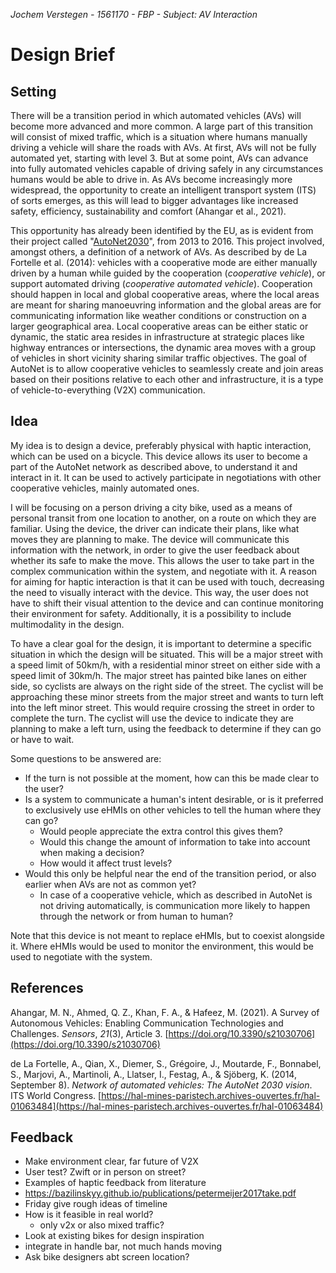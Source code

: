 *Jochem Verstegen - 1561170 - FBP - Subject: AV Interaction*
# Design Brief
## Setting
There will be a transition period in which automated vehicles (AVs) will become more advanced and more common. A large part of this transition will consist of mixed traffic, which is a situation where humans manually driving a vehicle will share the roads with AVs. At first, AVs will not be fully automated yet, starting with level 3. But at some point, AVs can advance into fully automated vehicles capable of driving safely in any circumstances humans would be able to drive in. As AVs become increasingly more widespread, the opportunity to create an intelligent transport system (ITS) of sorts emerges, as this will lead to bigger advantages like increased safety, efficiency, sustainability and comfort (Ahangar et al., 2021).

This opportunity has already been identified by the EU, as is evident from their project called "[AutoNet2030](https://cordis.europa.eu/project/id/610542)", from 2013 to 2016. This project involved, amongst others, a definition of a network of AVs. As described by de La Fortelle et al. (2014): vehicles with a cooperative mode are either manually driven by a human while guided by the cooperation (*cooperative vehicle*), or support automated driving (*cooperative automated vehicle*). Cooperation should happen in local and global cooperative areas, where the local areas are meant for sharing manoeuvring information and the global areas are for communicating information like weather conditions or construction on a larger geographical area. Local cooperative areas can be either static or dynamic, the static area resides in infrastructure at strategic places like highway entrances or intersections, the dynamic area moves with a group of vehicles in short vicinity sharing similar traffic objectives. The goal of AutoNet is to allow cooperative vehicles to seamlessly create and join areas based on their positions relative to each other and infrastructure, it is a type of vehicle-to-everything (V2X) communication.

## Idea
My idea is to design a device, preferably physical with haptic interaction, which can be used on a bicycle. This device allows its user to become a part of the AutoNet network as described above, to understand it and interact in it. It can be used to actively participate in negotiations with other cooperative vehicles, mainly automated ones.

I will be focusing on a person driving a city bike, used as a means of personal transit from one location to another, on a route on which they are familiar. Using the device, the driver can indicate their plans, like what moves they are planning to make. The device will communicate this information with the network, in order to give the user feedback about whether its safe to make the move. This allows the user to take part in the complex communication within the system, and negotiate with it. A reason for aiming for haptic interaction is that it can be used with touch, decreasing the need to visually interact with the device. This way, the user does not have to shift their visual attention to the device and can continue monitoring their environment for safety. Additionally, it is a possibility to include multimodality in the design.

To have a clear goal for the design, it is important to determine a specific situation in which the design will be situated. This will be a major street with a speed limit of 50km/h, with a residential minor street on either side with a speed limit of 30km/h. The major street has painted bike lanes on either side, so cyclists are always on the right side of the street. The cyclist will be approaching these minor streets from the major street and wants to turn left into the left minor street. This would require crossing the street in order to complete the turn. The cyclist will use the device to indicate they are planning to make a left turn, using the feedback to determine if they can go or have to wait.

Some questions to be answered are:
- If the turn is not possible at the moment, how can this be made clear to the user?
- Is a system to communicate a human's intent desirable, or is it preferred to exclusively use eHMIs on other vehicles to tell the human where they can go?
	- Would people appreciate the extra control this gives them?
	- Would this change the amount of information to take into account when making a decision?
	- How would it affect trust levels?
- Would this only be helpful near the end of the transition period, or also earlier when AVs are not as common yet?
	- In case of a cooperative vehicle, which as described in AutoNet is not driving automatically, is communication more likely to happen through the network or from human to human?

Note that this device is not meant to replace eHMIs, but to coexist alongside it. Where eHMIs would be used to monitor the environment, this would be used to negotiate with the system.


## References
Ahangar, M. N., Ahmed, Q. Z., Khan, F. A., & Hafeez, M. (2021). A Survey of Autonomous Vehicles: Enabling Communication Technologies and Challenges. _Sensors_, _21_(3), Article 3. [https://doi.org/10.3390/s21030706](https://doi.org/10.3390/s21030706)

de La Fortelle, A., Qian, X., Diemer, S., Grégoire, J., Moutarde, F., Bonnabel, S., Marjovi, A., Martinoli, A., Llatser, I., Festag, A., & Sjöberg, K. (2014, September 8). _Network of automated vehicles: The AutoNet 2030 vision_. ITS World Congress. [https://hal-mines-paristech.archives-ouvertes.fr/hal-01063484](https://hal-mines-paristech.archives-ouvertes.fr/hal-01063484)

## Feedback
- Make environment clear, far future of V2X
- User test? Zwift or in person on street?
- Examples of haptic feedback from literature
- https://bazilinskyy.github.io/publications/petermeijer2017take.pdf
- Friday give rough ideas of timeline
- How is it feasible in real world?
	- only v2x or also mixed traffic?
- Look at existing bikes for design inspiration
- integrate in handle bar, not much hands moving
- Ask bike designers abt screen location?